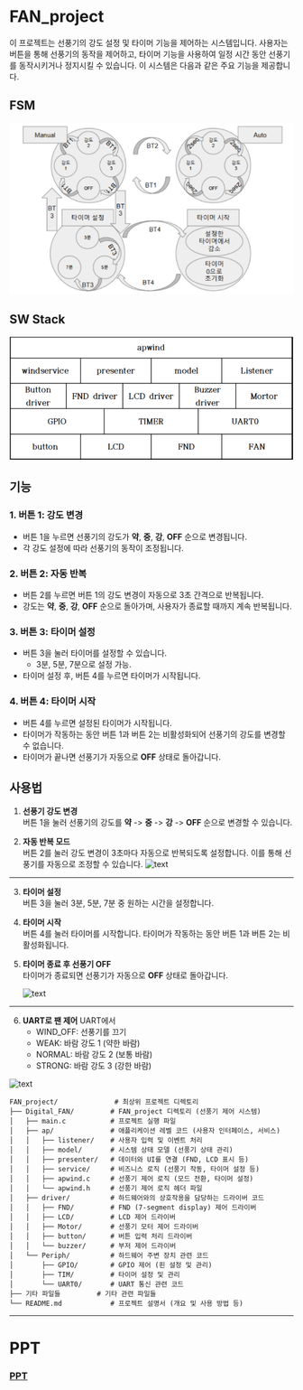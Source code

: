 # FAN_project

이 프로젝트는 선풍기의 강도 설정 및 타이머 기능을 제어하는 시스템입니다. 사용자는 버튼을 통해 선풍기의 동작을 제어하고, 타이머 기능을 사용하여 일정 시간 동안 선풍기를 동작시키거나 정지시킬 수 있습니다. 이 시스템은 다음과 같은 주요 기능을 제공합니다.

## FSM

![alt text](images/FSM.png)

## SW Stack

![alt text](images/SWStack.png)


## 기능

### 1. **버튼 1: 강도 변경**
- 버튼 1을 누르면 선풍기의 강도가 **약**, **중**, **강**, **OFF** 순으로 변경됩니다. 
- 각 강도 설정에 따라 선풍기의 동작이 조정됩니다.

### 2. **버튼 2: 자동 반복**
- 버튼 2를 누르면 버튼 1의 강도 변경이 자동으로 3초 간격으로 반복됩니다.
- 강도는 **약**, **중**, **강**, **OFF** 순으로 돌아가며, 사용자가 종료할 때까지 계속 반복됩니다.

### 3. **버튼 3: 타이머 설정**
- 버튼 3을 눌러 타이머를 설정할 수 있습니다.
  - 3분, 5분, 7분으로 설정 가능.
- 타이머 설정 후, 버튼 4를 누르면 타이머가 시작됩니다.

### 4. **버튼 4: 타이머 시작**
- 버튼 4를 누르면 설정된 타이머가 시작됩니다.
- 타이머가 작동하는 동안 버튼 1과 버튼 2는 비활성화되어 선풍기의 강도를 변경할 수 없습니다.
- 타이머가 끝나면 선풍기가 자동으로 **OFF** 상태로 돌아갑니다.

## 사용법

1. **선풍기 강도 변경**  
   버튼 1을 눌러 선풍기의 강도를 **약** -> **중** -> **강** -> **OFF** 순으로 변경할 수 있습니다.

2. **자동 반복 모드**  
   버튼 2를 눌러 강도 변경이 3초마다 자동으로 반복되도록 설정합니다. 이를 통해 선풍기를 자동으로 조정할 수 있습니다.
   ![text](./images/button.gif)
---
3. **타이머 설정**  
   버튼 3을 눌러 3분, 5분, 7분 중 원하는 시간을 설정합니다. 
   
4. **타이머 시작**  
   버튼 4를 눌러 타이머를 시작합니다. 타이머가 작동하는 동안 버튼 1과 버튼 2는 비활성화됩니다.

5. **타이머 종료 후 선풍기 OFF**  
   타이머가 종료되면 선풍기가 자동으로 **OFF** 상태로 돌아갑니다.

   ![text](./images/settimer.gif)

---

6. **UART로 팬 제어**
   UART에서 
   - WIND_OFF: 선풍기를 끄기
   - WEAK: 바람 강도 1 (약한 바람)
   - NORMAL: 바람 강도 2 (보통 바람)
   - STRONG: 바람 강도 3 (강한 바람)

![text](./images/uart.gif)

```plaintext
FAN_project/              # 최상위 프로젝트 디렉토리
├── Digital_FAN/         # FAN_project 디렉토리 (선풍기 제어 시스템)
│   ├── main.c           # 프로젝트 실행 파일
│   ├── ap/              # 애플리케이션 레벨 코드 (사용자 인터페이스, 서비스)
│   │   ├── listener/    # 사용자 입력 및 이벤트 처리
│   │   ├── model/       # 시스템 상태 모델 (선풍기 상태 관리)
│   │   ├── presenter/   # 데이터와 UI를 연결 (FND, LCD 표시 등)
│   │   ├── service/     # 비즈니스 로직 (선풍기 작동, 타이머 설정 등)
│   │   ├── apwind.c     # 선풍기 제어 로직 (모드 전환, 타이머 설정)
│   │   └── apwind.h     # 선풍기 제어 로직 헤더 파일
│   ├── driver/          # 하드웨어와의 상호작용을 담당하는 드라이버 코드
│   │   ├── FND/         # FND (7-segment display) 제어 드라이버
│   │   ├── LCD/         # LCD 제어 드라이버
│   │   ├── Motor/       # 선풍기 모터 제어 드라이버
│   │   ├── button/      # 버튼 입력 처리 드라이버
│   │   └── buzzer/      # 부저 제어 드라이버
│   └── Periph/          # 하드웨어 주변 장치 관련 코드
│       ├── GPIO/        # GPIO 제어 (핀 설정 및 관리)
│       ├── TIM/         # 타이머 설정 및 관리
│       └── UART0/       # UART 통신 관련 코드
├── 기타 파일들         # 기타 관련 파일들
└── README.md            # 프로젝트 설명서 (개요 및 사용 방법 등)

```
---
# PPT
### **[PPT](./최재원%20ppt.pptx)**
